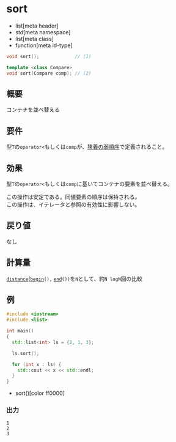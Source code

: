 # sort
* list[meta header]
* std[meta namespace]
* list[meta class]
* function[meta id-type]

```cpp
void sort();             // (1)

template <class Compare>
void sort(Compare comp); // (2)
```

## 概要
コンテナを並べ替える


## 要件
型`T`の`operator<`もしくは`comp`が、[狭義の弱順序](/reference/algorithm.md#strict-weak-ordering)で定義されること。


## 効果
型`T`の`operator<`もしくは`comp`に基いてコンテナの要素を並べ替える。  
  
この操作は安定である。同値要素の順序は保持される。  
この操作は、イテレータと参照の有効性に影響しない。  


## 戻り値
なし


## 計算量
[`distance`](/reference/iterator/distance.md)([`begin`](begin.md)`(),` [`end`](end.md)`())`を`N`として、約`N logN`回の比較


## 例
```cpp example
#include <iostream>
#include <list>

int main()
{
  std::list<int> ls = {2, 1, 3};

  ls.sort();

  for (int x : ls) {
    std::cout << x << std::endl;
  }
}
```
* sort()[color ff0000]

### 出力
```
1
2
3
```


